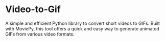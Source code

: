 # Video-to-Gif
A simple and efficient Python library to convert short videos to GIFs. Built with MoviePy, this tool offers a quick and easy way to generate animated GIFs from various video formats.

